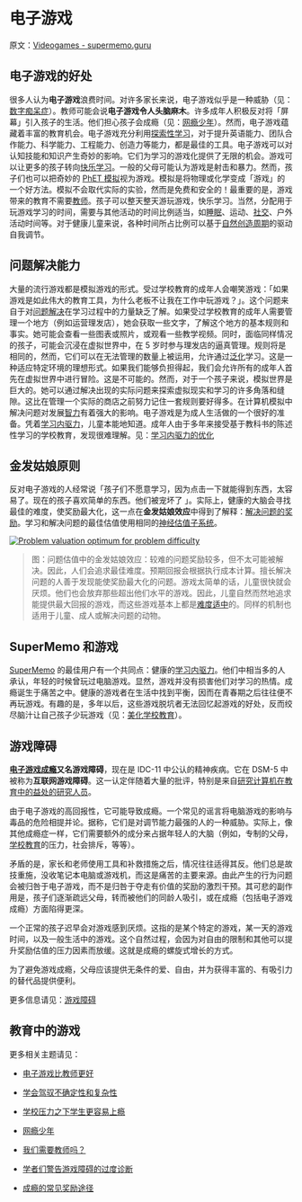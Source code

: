 # 电子游戏

原文：[Videogames - supermemo.guru](https://supermemo.guru/wiki/Videogames)

## 电子游戏的好处

很多人认为**电子游戏**浪费时间。对许多家长来说，电子游戏似乎是一种威胁（见：[数字痴呆症](https://supermemo.guru/wiki/Digital_Dementia)）。教师可能会说**电子游戏令人头脑麻木**。许多成年人积极反对将「屏幕」引入孩子的生活。他们担心孩子会成瘾（见：[网瘾少年](https://supermemo.guru/wiki/Homo_tabletis)）。然而，电子游戏蕴藏着丰富的教育机会。电子游戏充分利用[探索性学习](https://supermemo.guru/wiki/Exploratory_learning)，对于提升英语能力、团队合作能力、科学能力、工程能力、创造力等能力，都是最佳的工具。电子游戏可以对认知技能和知识产生奇妙的影响。它们为学习的游戏化提供了无限的机会。游戏可以让更多的孩子转向[快乐学习](https://supermemo.guru/wiki/Pleasure_of_learning)。一般的父母可能认为游戏是射击和暴力。然而，孩子们也可以把奇妙的 [PhET 模拟](https://supermemo.guru/wiki/PhET_simulations)视为游戏。模拟是将物理或化学变成「游戏」的一个好方法。模拟不会取代实际的实验，然而是免费和安全的！最重要的是，游戏带来的教育不需要[教师](https://supermemo.guru/wiki/Teacher)。孩子可以整天整天游玩游戏，快乐学习。当然，分配用于玩游戏学习的时间，需要与其他活动的时间比例适当，如[睡眠](https://supermemo.guru/wiki/Science_of_sleep)、运动、[社交](https://supermemo.guru/wiki/Optimal_socialization)、户外活动时间等。对于健康儿童来说，各种时间所占比例可以基于[自然创造周期](https://supermemo.guru/wiki/Natural_creativity_cycle)的驱动自我调节。

## 问题解决能力

大量的流行游戏都是模拟游戏的形式。受过学校教育的成年人会嘲笑游戏：「如果游戏是如此伟大的教育工具，为什么老板不让我在工作中玩游戏？」。这个问题来自于对[问题解决](https://supermemo.guru/wiki/Problem_solving)在学习过程中的力量缺乏了解。如果受过学校教育的成年人需要管理一个地方（例如运营理发店），她会获取一些文字，了解这个地方的基本规则和事实。她可能会查看一些图表或照片，或观看一些教学视频。同时，面临同样情况的孩子，可能会沉浸在虚拟世界中，在 5 岁时参与理发店的逼真管理。规则将是相同的，然而，它们可以在无法管理的数量上被运用，允许通过[泛化](https://supermemo.guru/wiki/Generalization)学习。这是一种适应特定环境的理想形式。如果我们能够负担得起，我们会允许所有的成年人首先在虚拟世界中进行冒险。这是不可能的。然而，对于一个孩子来说，模拟世界是巨大的。她可以通过解决出现的实际问题来探索虚拟现实和学习的许多角落和缝隙。这比在管理一个实际的商店之前努力记住一套规则要好得多。在计算机模拟中解决问题对发展[智力](https://supermemo.guru/wiki/Intelligence)有着强大的影响。电子游戏是为成人生活做的一个很好的准备。凭着[学习内驱力](https://supermemo.guru/wiki/Learn_drive)，儿童本能地知道。成年人由于多年来接受基于教科书的陈述性学习的学校教育，发现很难理解。见：[学习内驱力的优化](https://supermemo.guru/wiki/Optimality_of_the_learn_drive)

## 金发姑娘原则

反对电子游戏的人经常说「孩子们不愿意学习，因为点击一下就能得到东西，太容易了。现在的孩子喜欢简单的东西。他们被宠坏了 」。实际上，健康的大脑会寻找最佳的难度，使奖励最大化，这一点在**金发姑娘效应**中得到了解释：[解决问题的奖励](https://supermemo.guru/wiki/How_to_solve_any_problem%3F#Reward_in_problem_solving)。学习和解决问题的最佳估值使用相同的[神经估值子系统](https://supermemo.guru/wiki/Knowledge_valuation_network)。

[![Problem valuation optimum for problem difficulty](https://supermemo.guru/images/thumb/8/84/Problem_valuation.jpg/500px-Problem_valuation.jpg)](https://supermemo.guru/wiki/File:Problem_valuation.jpg)

> 图：问题估值中的金发姑娘效应：较难的问题奖励较多，但不太可能被解决。因此，人们会追求最佳难度。预期回报会根据执行成本计算。擅长解决问题的人善于发现能使奖励最大化的问题。游戏太简单的话，儿童很快就会厌烦。他们也会放弃那些超出他们水平的游戏。因此，儿童自然而然地追求能提供最大回报的游戏，而这些游戏基本上都是[难度适中](https://en.wikipedia.org/wiki/Goldilocks_principle)的。同样的机制也适用于儿童、成人或解决问题的动物。

## SuperMemo 和游戏

[SuperMemo](https://supermemo.guru/wiki/SuperMemo) 的最佳用户有一个共同点：健康的[学习内驱力](https://supermemo.guru/wiki/Learn_drive)。他们中相当多的人承认，年轻的时候曾玩过电脑游戏。显然，游戏并没有损害他们对学习的热情。成瘾诞生于痛苦之中。健康的游戏者在生活中找到平衡，因而在青春期之后往往便不再玩游戏。有趣的是，多年以后，这些游戏脱坑者无法回忆起游戏的好处，反而绞尽脑汁让自己孩子少玩游戏（见：[美化学校教育](https://supermemo.guru/wiki/Glorification_of_schooling)）。

## 游戏障碍

**[电子游戏成瘾](https://en.wikipedia.org/wiki/Video_game_addiction)**又名**游戏障碍**，现在是 IDC-11 中公认的精神疾病。它在 DSM-5 中被称为**互联网游戏障碍**。这一认定伴随着大量的批评，特别是来自[研究计算机在教育中的益处的研究人员](https://supermemo.guru/wiki/Scholars_warn_of_gaming_disorder_overdiagnosis)。

由于电子游戏的高回报性，它可能导致成瘾。一个常见的谣言将电脑游戏的影响与毒品的危险相提并论。据称，它们是对调节能力最强的人的一种威胁。实际上，像其他成瘾症一样，它们需要额外的成分来占据年轻人的大脑（例如，专制的父母，[学校教育](https://supermemo.guru/wiki/Schooling)的压力，社会排斥，等等）。

矛盾的是，家长和老师使用工具和补救措施之后，情况往往适得其反。他们总是故技重施，没收笔记本电脑或游戏机，而这是痛苦的主要来源。由此产生的行为问题会被归咎于电子游戏，而不是归咎于夺走有价值的奖励的激烈干预。其可悲的副作用是，孩子们逐渐疏远父母，转而被他们的同龄人吸引，或在成瘾（包括电子游戏成瘾）方面陷得更深。

一个正常的孩子迟早会对游戏感到厌烦。这指的是某个特定的游戏，某一天的游戏时间，以及一般生活中的游戏。这个自然过程，会因为对自由的限制和其他可以提升奖励估值的压力因素而放缓。这就是成瘾的螺旋式增长的方式。

为了避免游戏成瘾，父母应该提供无条件的爱、自由，并为获得丰富的、有吸引力的替代品提供便利。

更多信息请见：[游戏障碍](https://supermemo.guru/wiki/Gaming_disorder)

## 教育中的游戏

更多相关主题请见：

- [电子游戏比教师更好](https://supermemo.guru/wiki/Videogames_are_better_than_teachers)

- [学会驾驭不确定性和复杂性](https://supermemo.guru/wiki/Learning_to_navigate_uncertainty_and_complexity)

- [学校压力之下学生更容易上瘾](https://supermemo.guru/wiki/School_stress_increases_vulnerability_to_addiction)

- [网瘾少年](https://supermemo.guru/wiki/Homo_tabletis)

- [我们需要教师吗？](https://supermemo.guru/wiki/Do_we_need_teachers%3F)

- [学者们警告游戏障碍的过度诊断](https://supermemo.guru/wiki/Scholars_warn_of_gaming_disorder_overdiagnosis)

- [成瘾的常见奖励途径](https://supermemo.guru/wiki/Drug_addictions_share_common_pathways_with_natural_reward)